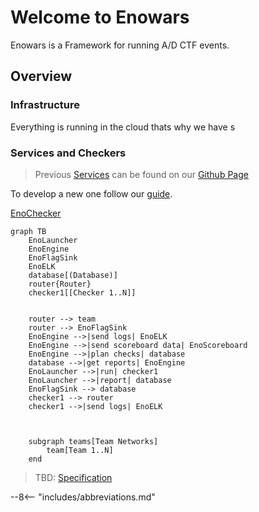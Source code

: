 # Welcome to Enowars

Enowars is a Framework for running A/D CTF events.

## Overview

### Infrastructure

Everything is running in the cloud thats why we have s
### Services and Checkers

> Previous [Services](https://github.com/enowars?q=enowars) can be found on our [Github Page](https://github.com/enowars?q=enowars)

To develop a new one follow our [guide](service/getting-started.md). 

[EnoChecker](https://github.com/enowars/enochecker)







```mermaid
graph TB
    EnoLauncher
    EnoEngine
    EnoFlagSink
    EnoELK
    database[(Database)]
    router{Router}
    checker1[[Checker 1..N]]


    router --> team
    router --> EnoFlagSink
    EnoEngine -->|send logs| EnoELK
    EnoEngine -->|send scoreboard data| EnoScoreboard
    EnoEngine -->|plan checks| database
    database -->|get reports| EnoEngine
    EnoLauncher -->|run| checker1
    EnoLauncher -->|report| database
    EnoFlagSink --> database
    checker1 --> router
    checker1 -->|send logs| EnoELK



    subgraph teams[Team Networks]
        team[Team 1..N]
    end
```



> TBD: [Specification](https://github.com/enowars/specification)

--8<-- "includes/abbreviations.md"